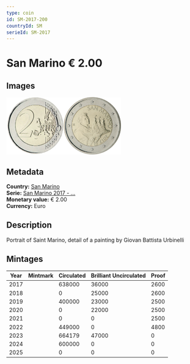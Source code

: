 ```yaml
---
type: coin
id: SM-2017-200
countryId: SM
serieId: SM-2017
---
```


# San Marino € 2.00

## Images

<img src="../../../Images/common-2007-200.webp" height="150" alt="Front image"><img src="Images/san marino-2017-200.webp" height="150" alt="Back image">

## Metadata

**Country:** [San Marino](../index.md)\
**Serie:** [San Marino 2017 - ...](index.md)\
**Monetary value:** € 2.00\
**Currency:** Euro

## Description

Portrait of Saint Marino, detail of a painting by Giovan Battista Urbinelli

## Mintages

| Year | Mintmark | Circulated | Brilliant Uncirculated | Proof |
| ---- | -------- | ---------- | ---------------------- | ----- |
| 2017 |          | 638000     | 36000                  | 2600  |
| 2018 |          | 0          | 25000                  | 2600  |
| 2019 |          | 400000     | 23000                  | 2500  |
| 2020 |          | 0          | 22000                  | 2500  |
| 2021 |          | 0          | 0                      | 2500  |
| 2022 |          | 449000     | 0                      | 4800  |
| 2023 |          | 664179     | 47000                  | 0     |
| 2024 |          | 600000     | 0                      | 0     |
| 2025 |          | 0          | 0                      | 0     |
